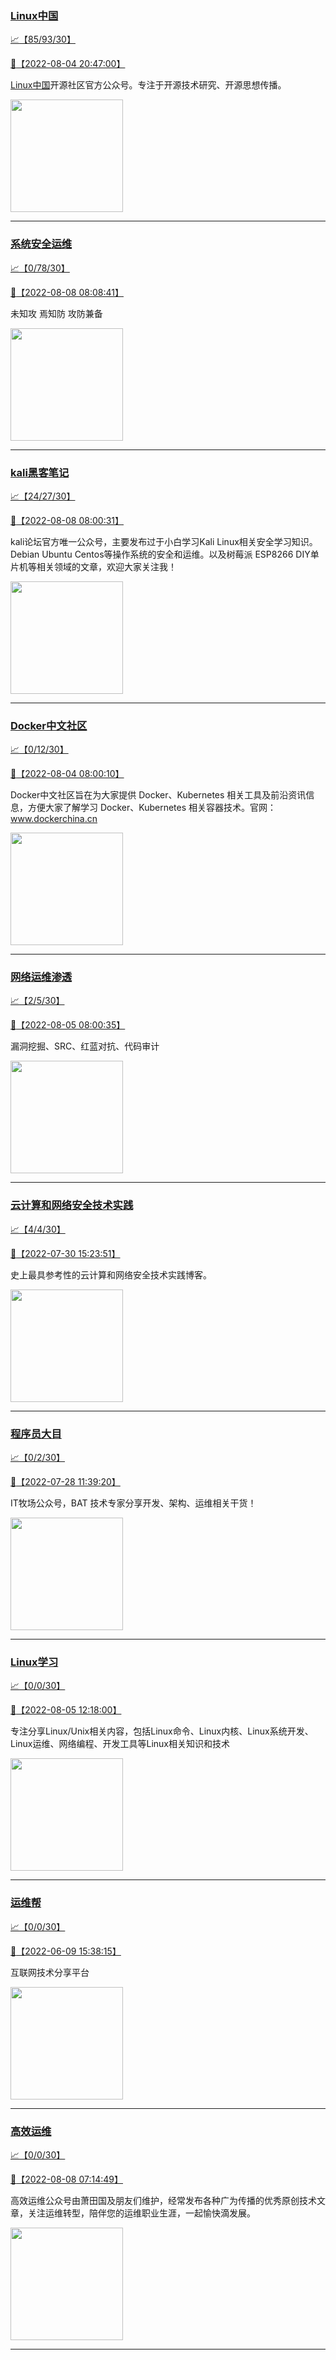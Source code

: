 
### [Linux中国](http://wechat.doonsec.com/wechat_echarts/?biz=MjM5NjQ4MjYwMQ==)

[:chart_with_upwards_trend:【85/93/30】](http://wechat.doonsec.com/wechat_echarts/?biz=MjM5NjQ4MjYwMQ==)

[:camera_flash:【2022-08-04 20:47:00】](https://mp.weixin.qq.com/s?__biz=MjM5NjQ4MjYwMQ==&mid=2664661688&idx=4&sn=948644fcfbbe89179cbabcd0c6bec242&chksm=bdcfb9fe8ab830e8b2240e236801e516dc4505dc5a9b65966053489ee29ec80ed1a906dcacc1&scene=27&key=34dffaff59c91f39158096d94b52ba23faa2bec1d7bab62c9b3a270a852cfb0b962ec1150f4fe0e202da019a05a39f9e7203a0ad448b27dec3170896827b270c6177c3fa67761aa1d0991cb0ca303e5c6ed4d77dfca8a0444d2c7f59d646959079ac10d21e659c9d01cc8be6ce358ebf3f575ff51741debd376cf7a44f4a14f2&ascene=15&uin=MTA3Mzc3OTIzNQ%3D%3D&devicetype=Windows+Server+2016+x64&version=63070517&lang=zh_CN&session_us=gh_b9dc2f1a0f41&exportkey=AZnWPQu%2FM%2FPkxK9lD7Oy5Gk%3D&acctmode=0&pass_ticket=KOh1GwPxUz2UuONksGyrKqnZrNy3wgAvx3HUjLJRhiKJaQuFe%2B7LHXE36ZqNv550&wx_header=0&fontgear=2&scene=27#wechat_redirect)

[Linux中国](https://linux.cn/)开源社区官方公众号。专注于开源技术研究、开源思想传播。

<img align="top" width="180" src="http://open.weixin.qq.com/qr/code?username=gh_52ef55f8adfd" alt="" />

---


### [系统安全运维](http://wechat.doonsec.com/wechat_echarts/?biz=Mzk0NjE0NDc5OQ==)

[:chart_with_upwards_trend:【0/78/30】](http://wechat.doonsec.com/wechat_echarts/?biz=Mzk0NjE0NDc5OQ==)

[:camera_flash:【2022-08-08 08:08:41】](https://101.91.43.159/s?__biz=Mzk0NjE0NDc5OQ==&mid=2247507115&idx=1&sn=c2b3b4dedbd2d76677805d1224d175ee&chksm=c3080fdbf47f86cd0896380c5f91f9e027d5d13a58c6018d62ccd0f6a332218d7eda94594bfb&scene=27#wechat_redirect)

未知攻 焉知防 攻防兼备

<img align="top" width="180" src="http://open.weixin.qq.com/qr/code?username=gh_2c298b630170" alt="" />

---


### [kali黑客笔记](http://wechat.doonsec.com/wechat_echarts/?biz=MzkxMzIwNTY1OA==)

[:chart_with_upwards_trend:【24/27/30】](http://wechat.doonsec.com/wechat_echarts/?biz=MzkxMzIwNTY1OA==)

[:camera_flash:【2022-08-08 08:00:31】](https://101.91.43.159/s?__biz=MzkxMzIwNTY1OA==&mid=2247490008&idx=1&sn=629242d011db5639c3455dd7b050ad18&chksm=c100692df677e03b3eb5e8edac899f030f092c5b8cd0ad7573ac19a10b10c271116d4b95637c&scene=27#wechat_redirect)

kali论坛官方唯一公众号，主要发布过于小白学习Kali Linux相关安全学习知识。Debian Ubuntu Centos等操作系统的安全和运维。以及树莓派 ESP8266 DIY单片机等相关领域的文章，欢迎大家关注我！

<img align="top" width="180" src="http://open.weixin.qq.com/qr/code?username=gh_fbcaf351ddc1" alt="" />

---


### [Docker中文社区](http://wechat.doonsec.com/wechat_echarts/?biz=MzI1NzI5NDM4Mw==)

[:chart_with_upwards_trend:【0/12/30】](http://wechat.doonsec.com/wechat_echarts/?biz=MzI1NzI5NDM4Mw==)

[:camera_flash:【2022-08-04 08:00:10】](https://mp.weixin.qq.com/s?__biz=MzI1NzI5NDM4Mw==&mid=2247492528&idx=1&sn=e929b9ddb79875cd87eab9b466b2f04f&chksm=ea1b0af0dd6c83e638ae95763532951011735a4842371c16cbf64571ce0938375d47fb0440c4&scene=27#wechat_redirect)

Docker中文社区旨在为大家提供 Docker、Kubernetes 相关工具及前沿资讯信息，方便大家了解学习 Docker、Kubernetes 相关容器技术。官网：www.dockerchina.cn

<img align="top" width="180" src="http://open.weixin.qq.com/qr/code?username=gh_8620cb9f61a5" alt="" />

---


### [网络运维渗透](http://wechat.doonsec.com/wechat_echarts/?biz=MzA3MjMxODUwNg==)

[:chart_with_upwards_trend:【2/5/30】](http://wechat.doonsec.com/wechat_echarts/?biz=MzA3MjMxODUwNg==)

[:camera_flash:【2022-08-05 08:00:35】](https://mp.weixin.qq.com/s?__biz=MzA3MjMxODUwNg==&mid=2247485264&idx=1&sn=66933bfffa46f39487b542df86af5d04&chksm=9f216c15a856e503f176979b87261f5b05e3d38cbb46a480c7a6a6c6678d5f8b1108851c6c61&scene=27#wechat_redirect)

漏洞挖掘、SRC、红蓝对抗、代码审计

<img align="top" width="180" src="http://open.weixin.qq.com/qr/code?username=gh_304f5239b3b0" alt="" />

---


### [云计算和网络安全技术实践](http://wechat.doonsec.com/wechat_echarts/?biz=MzA3MjM5MDc2Nw==)

[:chart_with_upwards_trend:【4/4/30】](http://wechat.doonsec.com/wechat_echarts/?biz=MzA3MjM5MDc2Nw==)

[:camera_flash:【2022-07-30 15:23:51】](https://mp.weixin.qq.com/s?__biz=MzA3MjM5MDc2Nw==&mid=2650747014&idx=1&sn=fb0bc7ce1b2e8e1ff1b570f06affccd0&chksm=87149186b06318902a3aa9707e62014a44502fb5337f90a60f3a2bce59c8de34965a153e92a1&scene=27#wechat_redirect)

史上最具参考性的云计算和网络安全技术实践博客。

<img align="top" width="180" src="http://open.weixin.qq.com/qr/code?username=gh_34d6b0cb5633" alt="" />

---


### [程序员大目](http://wechat.doonsec.com/wechat_echarts/?biz=MzI4ODQ3NjE2OA==)

[:chart_with_upwards_trend:【0/2/30】](http://wechat.doonsec.com/wechat_echarts/?biz=MzI4ODQ3NjE2OA==)

[:camera_flash:【2022-07-28 11:39:20】](https://mp.weixin.qq.com/s?__biz=MzI4ODQ3NjE2OA==&mid=2247499792&idx=1&sn=cd519434a091a6fefd6689d1b8a0364b&chksm=ec3f5d77db48d461a41dbde1d047417f746305ef316cae60d67619de28259b79d6e8e703e0fe&scene=27#wechat_redirect)

IT牧场公众号，BAT 技术专家分享开发、架构、运维相关干货！

<img align="top" width="180" src="http://open.weixin.qq.com/qr/code?username=gh_e6849e368b5f" alt="" />

---


### [Linux学习](http://wechat.doonsec.com/wechat_echarts/?biz=MzI4MDEwNzAzNg==)

[:chart_with_upwards_trend:【0/0/30】](http://wechat.doonsec.com/wechat_echarts/?biz=MzI4MDEwNzAzNg==)

[:camera_flash:【2022-08-05 12:18:00】](https://mp.weixin.qq.com/s?__biz=MzI4MDEwNzAzNg==&mid=2649457835&idx=1&sn=f8d8fcf9eb35c0fcd321e970e4eae621&chksm=f3a2a5d8c4d52ccee7d2d21a0e42cb940e6dd42b12425661c362ae15cde13c5c6ab03f830fc2&scene=27#wechat_redirect)

专注分享Linux/Unix相关内容，包括Linux命令、Linux内核、Linux系统开发、Linux运维、网络编程、开发工具等Linux相关知识和技术

<img align="top" width="180" src="http://open.weixin.qq.com/qr/code?username=gh_cb990d3ccd5f" alt="" />

---


### [运维帮](http://wechat.doonsec.com/wechat_echarts/?biz=MzA3MzYwNjQ3NA==)

[:chart_with_upwards_trend:【0/0/30】](http://wechat.doonsec.com/wechat_echarts/?biz=MzA3MzYwNjQ3NA==)

[:camera_flash:【2022-06-09 15:38:15】](https://mp.weixin.qq.com/s?__biz=MzA3MzYwNjQ3NA==&mid=2651301005&idx=1&sn=591c720a722d1091269049b822fa468b&chksm=84ff70a8b388f9beca2bbd95f4aa3fe7cb5fcb95b2b822a01b29b2a778b1a50d3ae19a0f9b3b&scene=27&key=3820ae6439ecdd67569d451dccff2df72725e4e22c34cf0a6ddd9a37045228bd9e958856d57127a3f0f2522acca0e50d1b9db03eea86dde0680fbf05e411e63a283bfecaed40196b0ed89737b29cc623c841187edc0bd2d4550f25978018b7b304803ce91e21d90c852d7aba839600f479f9b865321cb8c5435b0cd4edb5a8b0&ascene=15&uin=NTY2NTA4NjQ%3D&devicetype=Windows+Server+2016+x64&version=63060012&lang=zh_CN&session_us=gh_fc624022782d&exportkey=AxkXZwZaGn73CaYoM3ekAIk%3D&acctmode=0&pass_ticket=LY1K1kgm7M57xazR8DnzDx%2BiXiK1JFuyFgS5dcc8bbJqloaGfg67cPFCEdwYtoyz&wx_header=0&fontgear=2&scene=27#wechat_redirect)

互联网技术分享平台

<img align="top" width="180" src="http://open.weixin.qq.com/qr/code?username=gh_445a39329cd8" alt="" />

---


### [高效运维](http://wechat.doonsec.com/wechat_echarts/?biz=MzA4Nzg5Nzc5OA==)

[:chart_with_upwards_trend:【0/0/30】](http://wechat.doonsec.com/wechat_echarts/?biz=MzA4Nzg5Nzc5OA==)

[:camera_flash:【2022-08-08 07:14:49】](https://101.91.43.159/s?__biz=MzA4Nzg5Nzc5OA==&mid=2651721220&idx=1&sn=0b0dc932842b63f343d6d653fca26246&chksm=8bc8cdadbcbf44bb14dd8be50b75263da86d93829601fc09a7d8315dcc072f4a489a2611bef1&scene=27#wechat_redirect)

高效运维公众号由萧田国及朋友们维护，经常发布各种广为传播的优秀原创技术文章，关注运维转型，陪伴您的运维职业生涯，一起愉快滴发展。

<img align="top" width="180" src="http://open.weixin.qq.com/qr/code?username=gh_0fdeda7cb50a" alt="" />

---

